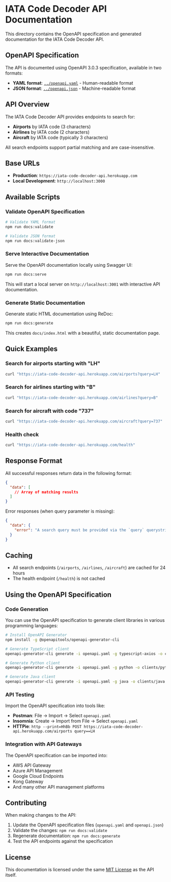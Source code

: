 # IATA Code Decoder API Documentation

This directory contains the OpenAPI specification and generated documentation for the IATA Code Decoder API.

## OpenAPI Specification

The API is documented using OpenAPI 3.0.3 specification, available in two formats:

- **YAML format**: [`../openapi.yaml`](../openapi.yaml) - Human-readable format
- **JSON format**: [`../openapi.json`](../openapi.json) - Machine-readable format

## API Overview

The IATA Code Decoder API provides endpoints to search for:

- **Airports** by IATA code (3 characters)
- **Airlines** by IATA code (2 characters) 
- **Aircraft** by IATA code (typically 3 characters)

All search endpoints support partial matching and are case-insensitive.

## Base URLs

- **Production**: `https://iata-code-decoder-api.herokuapp.com`
- **Local Development**: `http://localhost:3000`

## Available Scripts

### Validate OpenAPI Specification

```bash
# Validate YAML format
npm run docs:validate

# Validate JSON format  
npm run docs:validate-json
```

### Serve Interactive Documentation

Serve the OpenAPI documentation locally using Swagger UI:

```bash
npm run docs:serve
```

This will start a local server on `http://localhost:3001` with interactive API documentation.

### Generate Static Documentation

Generate static HTML documentation using ReDoc:

```bash
npm run docs:generate
```

This creates `docs/index.html` with a beautiful, static documentation page.

## Quick Examples

### Search for airports starting with "LH"

```bash
curl "https://iata-code-decoder-api.herokuapp.com/airports?query=LH"
```

### Search for airlines starting with "B"

```bash
curl "https://iata-code-decoder-api.herokuapp.com/airlines?query=B"
```

### Search for aircraft with code "737"

```bash
curl "https://iata-code-decoder-api.herokuapp.com/aircraft?query=737"
```

### Health check

```bash
curl "https://iata-code-decoder-api.herokuapp.com/health"
```

## Response Format

All successful responses return data in the following format:

```json
{
  "data": [
    // Array of matching results
  ]
}
```

Error responses (when query parameter is missing):

```json
{
  "data": {
    "error": "A search query must be provided via the `query` querystring parameter"
  }
}
```

## Caching

- All search endpoints (`/airports`, `/airlines`, `/aircraft`) are cached for 24 hours
- The health endpoint (`/health`) is not cached

## Using the OpenAPI Specification

### Code Generation

You can use the OpenAPI specification to generate client libraries in various programming languages:

```bash
# Install OpenAPI Generator
npm install -g @openapitools/openapi-generator-cli

# Generate TypeScript client
openapi-generator-cli generate -i openapi.yaml -g typescript-axios -o clients/typescript

# Generate Python client
openapi-generator-cli generate -i openapi.yaml -g python -o clients/python

# Generate Java client
openapi-generator-cli generate -i openapi.yaml -g java -o clients/java
```

### API Testing

Import the OpenAPI specification into tools like:

- **Postman**: File → Import → Select `openapi.yaml`
- **Insomnia**: Create → Import from File → Select `openapi.yaml`
- **HTTPie**: `http --print=HhBb POST https://iata-code-decoder-api.herokuapp.com/airports query==LH`

### Integration with API Gateways

The OpenAPI specification can be imported into:

- AWS API Gateway
- Azure API Management
- Google Cloud Endpoints
- Kong Gateway
- And many other API management platforms

## Contributing

When making changes to the API:

1. Update the OpenAPI specification files (`openapi.yaml` and `openapi.json`)
2. Validate the changes: `npm run docs:validate`
3. Regenerate documentation: `npm run docs:generate`
4. Test the API endpoints against the specification

## License

This documentation is licensed under the same [MIT License](../LICENSE.md) as the API itself.